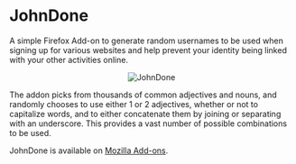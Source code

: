 JohnDone
========
A simple Firefox Add-on to generate random usernames to be used when signing up for various websites and help prevent your identity being linked with your other activities online.
<p align="center">
  <img alt="JohnDone" title="Screenshow of JohnDone Firefox add-on" src="http://mw.gg/i/JohnDone_screenshot.png" />
</p>
The addon picks from thousands of common adjectives and nouns, and randomly chooses to use either 1 or 2 adjectives, whether or not to capitalize words, and to either concatenate them by joining or separating with an underscore. This provides a vast number of possible combinations to be used.

JohnDone is available on [Mozilla Add-ons](https://addons.mozilla.org/en-US/firefox/addon/johndone).
